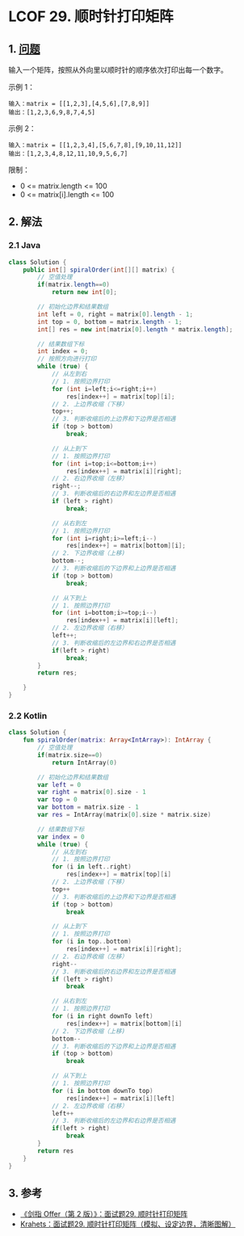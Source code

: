 # LCOF 29. 顺时针打印矩阵

## 1. [问题](https://leetcode-cn.com/problems/shun-shi-zhen-da-yin-ju-zhen-lcof/)

输入一个矩阵，按照从外向里以顺时针的顺序依次打印出每一个数字。

示例 1：

```text
输入：matrix = [[1,2,3],[4,5,6],[7,8,9]]
输出：[1,2,3,6,9,8,7,4,5]
```

示例 2：

```text
输入：matrix = [[1,2,3,4],[5,6,7,8],[9,10,11,12]]
输出：[1,2,3,4,8,12,11,10,9,5,6,7]
```

限制：

* 0 &lt;= matrix.length &lt;= 100
* 0 &lt;= matrix\[i\].length &lt;= 100

## 2. 解法

### 2.1 Java

```java
class Solution {
    public int[] spiralOrder(int[][] matrix) {
        // 空值处理
        if(matrix.length==0) 
            return new int[0];

        // 初始化边界和结果数组
        int left = 0, right = matrix[0].length - 1;
        int top = 0, bottom = matrix.length - 1;
        int[] res = new int[matrix[0].length * matrix.length];

        // 结果数组下标
        int index = 0;
        // 按照方向进行打印
        while (true) {
            // 从左到右
            // 1. 按照边界打印
            for (int i=left;i<=right;i++)
                res[index++] = matrix[top][i];
            // 2. 上边界收缩（下移）
            top++;
            // 3. 判断收缩后的上边界和下边界是否相遇
            if (top > bottom)
                break;

            // 从上到下
            // 1. 按照边界打印
            for (int i=top;i<=bottom;i++)
                res[index++] = matrix[i][right];
            // 2. 右边界收缩（左移）
            right--;
            // 3. 判断收缩后的右边界和左边界是否相遇
            if (left > right)
                break;

            // 从右到左
            // 1. 按照边界打印
            for (int i=right;i>=left;i--)
                res[index++] = matrix[bottom][i];
            // 2. 下边界收缩（上移)
            bottom--;
            // 3. 判断收缩后的下边界和上边界是否相遇
            if (top > bottom)
                break;

            // 从下到上
            // 1. 按照边界打印
            for (int i=bottom;i>=top;i--)
                res[index++] = matrix[i][left];
            // 2. 左边界收缩（右移）
            left++;
            // 3. 判断收缩后的左边界和右边界是否相遇
            if(left > right) 
                break;
        }
        return res;

    }
}
```

### 2.2 Kotlin

```kotlin
class Solution {
    fun spiralOrder(matrix: Array<IntArray>): IntArray {
        // 空值处理
        if(matrix.size==0) 
            return IntArray(0)

        // 初始化边界和结果数组
        var left = 0
        var right = matrix[0].size - 1
        var top = 0
        var bottom = matrix.size - 1
        var res = IntArray(matrix[0].size * matrix.size)

        // 结果数组下标
        var index = 0
        while (true) {
            // 从左到右
            // 1. 按照边界打印
            for (i in left..right)
                res[index++] = matrix[top][i]
            // 2. 上边界收缩（下移）
            top++
            // 3. 判断收缩后的上边界和下边界是否相遇
            if (top > bottom)
                break

            // 从上到下
            // 1. 按照边界打印
            for (i in top..bottom)
                res[index++] = matrix[i][right];
            // 2. 右边界收缩（左移）
            right--
            // 3. 判断收缩后的右边界和左边界是否相遇
            if (left > right)
                break

            // 从右到左
            // 1. 按照边界打印
            for (i in right downTo left)
                res[index++] = matrix[bottom][i]
            // 2. 下边界收缩（上移)
            bottom--
            // 3. 判断收缩后的下边界和上边界是否相遇
            if (top > bottom)
                break

            // 从下到上
            // 1. 按照边界打印
            for (i in bottom downTo top)
                res[index++] = matrix[i][left]
            // 2. 左边界收缩（右移）
            left++
            // 3. 判断收缩后的左边界和右边界是否相遇
            if(left > right) 
                break
        }
        return res
    }
}
```

## 3. 参考

* [《剑指 Offer（第 2 版）》：面试题29. 顺时针打印矩阵](https://leetcode-cn.com/problems/shun-shi-zhen-da-yin-ju-zhen-lcof)
* [Krahets：面试题29. 顺时针打印矩阵（模拟、设定边界，清晰图解）](https://leetcode-cn.com/problems/shun-shi-zhen-da-yin-ju-zhen-lcof/solution/mian-shi-ti-29-shun-shi-zhen-da-yin-ju-zhen-she-di/)

